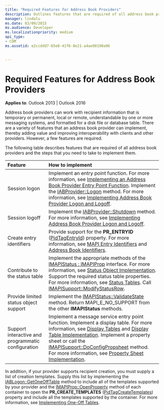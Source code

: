 ```yaml
---
title: "Required Features for Address Book Providers"
description: Outlines features that are required of all address book providers and the steps that you need to take to implement them.
manager: lindalu
ms.date: 03/09/2015
ms.audience: Developer
ms.localizationpriority: medium
api_type:
- COM
ms.assetid: e2ccddd7-65e8-41f6-8e21-a4ae98190a96
 
 
---
```


# Required Features for Address Book Providers

  
  
**Applies to**: Outlook 2013 | Outlook 2016 
  
Address book providers can work with recipient information that is temporary or permanent, local or remote, understandable by one or more messaging systems, and formatted for a disk file or database table. There are a variety of features that an address book provider can implement, thereby adding value and improving interoperability with clients and other providers. However, a few features are required.
  
The following table describes features that are required of all address book providers and the steps that you need to take to implement them.
  
|**Feature**|**How to implement**|
|:-----|:-----|
|Session logon  <br/> | Implement an entry point function. For more information, see [Implementing an Address Book Provider Entry Point Function](implementing-an-address-book-provider-entry-point-function.md).  Implement the [IABProvider::Logon](iabprovider-logon.md) method. For more information, see [Implementing Address Book Provider Logon and Logoff](implementing-address-book-provider-logon-and-logoff.md). |
|Session logoff  <br/> |Implement the [IABProvider::Shutdown](iabprovider-shutdown.md) method. For more information, see [Implementing Address Book Provider Logon and Logoff](implementing-address-book-provider-logon-and-logoff.md). |
|Create entry identifiers  <br/> |Provide support for the **PR_ENTRYID** ([PidTagEntryId](pidtagentryid-canonical-property.md)) property. For more information, see [MAPI Entry Identifiers](mapi-entry-identifiers.md) and [Address Book Identifiers](address-book-identifiers.md). |
|Contribute to the status table  <br/> | Implement the appropriate methods of the [IMAPIStatus : IMAPIProp](imapistatusimapiprop.md) interface. For more information, see [Status Object Implementation](status-object-implementation.md).  Support the required status table properties. For more information, see [Status Tables](status-tables.md).  Call [IMAPISupport::ModifyStatusRow](imapisupport-modifystatusrow.md). |
|Provide limited status object support  <br/> | Implement the [IMAPIStatus::ValidateState](imapistatus-validatestate.md) method.  Return MAPI_E_NO_SUPPORT from the other **IMAPIStatus** methods. |
|Support interactive and programmatic configuration  <br/> | Implement a message service entry point function.  Implement a display table. For more information, see [Display Tables](display-tables.md) and [Display Table Implementation](display-table-implementation.md).  Implement a property sheet or call the [IMAPISupport::DoConfigPropsheet](imapisupport-doconfigpropsheet.md) method. For more information, see [Property Sheet Implementation](property-sheet-implementation.md). |
   
In addition, if your provider supports recipient creation, you must supply a list of creation templates. Supply this list by implementing the [IABLogon::GetOneOffTable](iablogon-getoneofftable.md) method to include all of the templates supported by your provider and the [IMAPIProp::OpenProperty](imapiprop-openproperty.md) method of each container to open the **PR_CREATE_TEMPLATES** ([PidTagCreateTemplates](pidtagcreatetemplates-canonical-property.md)) property and include all the templates supported by the container. For more information, see [Implementing One-Off Tables](implementing-one-off-tables.md).
  


